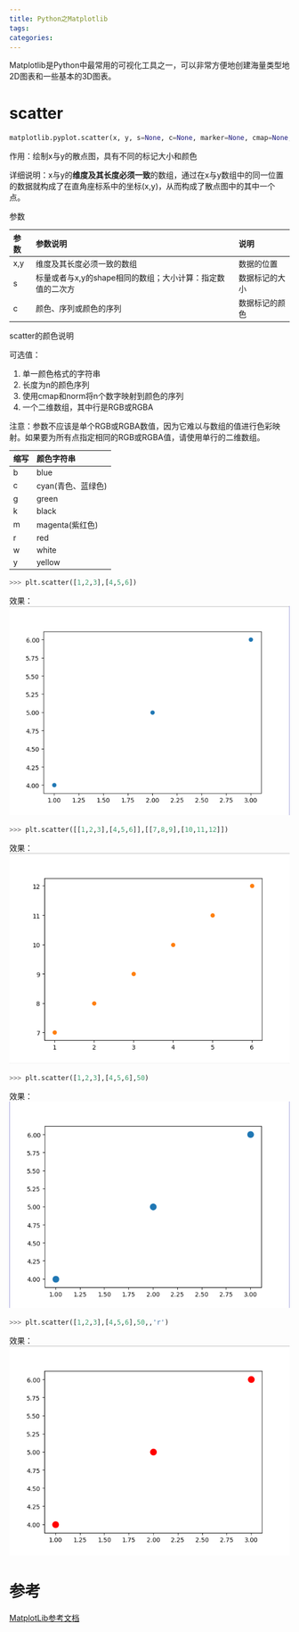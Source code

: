```yaml
---
title: Python之Matplotlib
tags:
categories:
---
```


Matplotlib是Python中最常用的可视化工具之一，可以非常方便地创建海量类型地2D图表和一些基本的3D图表。

<!-- more -->

# scatter

``` python
matplotlib.pyplot.scatter(x, y, s=None, c=None, marker=None, cmap=None, norm=None, vmin=None, vmax=None, alpha=None, linewidths=None, verts=None, edgecolors=None, hold=None, data=None, **kwargs)
```

作用：绘制x与y的散点图，具有不同的标记大小和颜色

详细说明：x与y的**维度及其长度必须一致**的数组，通过在x与y数组中的同一位置的数据就构成了在直角座标系中的坐标(x,y)，从而构成了散点图中的其中一个点。

参数

|参数|参数说明|说明|
|:---|:---|:---|
|x,y|维度及其长度必须一致的数组|数据的位置|
|s|标量或者与x,y的shape相同的数组；大小计算：指定数值的二次方|数据标记的大小|
|c|颜色、序列或颜色的序列|数据标记的颜色|

scatter的颜色说明

可选值：

1. 单一颜色格式的字符串
2. 长度为n的颜色序列
3. 使用cmap和norm将n个数字映射到颜色的序列
4. 一个二维数组，其中行是RGB或RGBA

注意：参数不应该是单个RGB或RGBA数值，因为它难以与数组的值进行色彩映射。如果要为所有点指定相同的RGB或RGBA值，请使用单行的二维数组。

|缩写|颜色字符串|
|:---|:---|
|b|blue|
|c|cyan(青色、蓝绿色)|
|g|green|
|k|black|
|m|magenta(紫红色)|
|r|red|
|w|white|
|y|yellow|

``` python
>>> plt.scatter([1,2,3],[4,5,6])
```

效果：![x,y为一维数组](/images/matplotlib/scatter01.png)

``` python
>>> plt.scatter([[1,2,3],[4,5,6]],[[7,8,9],[10,11,12]])
```

效果：![x,y为二维数组](/images/matplotlib/scatter02.png)

``` python
>>> plt.scatter([1,2,3],[4,5,6],50)
```

效果：![散点图标记的大小](/images/matplotlib/scatter03.png)

``` python
>>> plt.scatter([1,2,3],[4,5,6],50,,'r')
```

效果：![散点图标记的颜色](/images/matplotlib/scatter04.png)

# 参考

[MatplotLib参考文档](https://matplotlib.org/index.html)
